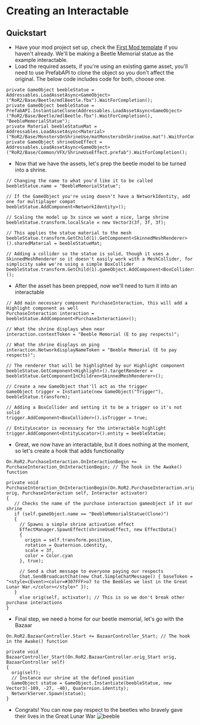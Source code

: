 # Creating an Interactable

## Quickstart
* Have your mod project set up, check the [First Mod template](https://risk-of-thunder.github.io/R2Wiki/Mod-Creation/Getting-Started/First-Mod/) if you haven't already. We'll be making a Beetle Memorial statue as the example interactable.
* Load the required assets, if you're using an existing game asset, you'll need to use PrefabAPI to clone the object so you don't affect the original. The below code includes code for both, choose one.
```
private GameObject beebleStatue = Addressables.LoadAssetAsync<GameObject>("RoR2/Base/Beetle/mdlBeetle.fbx").WaitForCompletion();
private GameObject beebleStatue = PrefabAPI.InstantiateClone(Addressables.LoadAssetAsync<GameObject>("RoR2/Base/Beetle/mdlBeetle.fbx").WaitForCompletion(), "BeebleMemorialStatue");
private Material beebleStatueMat = Addressables.LoadAssetAsync<Material>("RoR2/Base/MonstersOnShrineUse/matMonstersOnShrineUse.mat").WaitForCompletion();
private GameObject shrineUseEffect = Addressables.LoadAssetAsync<GameObject>("RoR2/Base/Common/VFX/ShrineUseEffect.prefab").WaitForCompletion();
```
* Now that we have the assets, let's prep the beetle model to be turned into a shrine.
```
// Changing the name to what you'd like it to be called
beebleStatue.name = "BeebleMemorialStatue"; 

// If the GameObject you're using doesn't have a NetworkIdentity, add one for multiplayer compat
beebleStatue.AddComponent<NetworkIdentity>(); 

// Scaling the model up 3x since we want a nice, large shrine
beebleStatue.transform.localScale = new Vector3(3f, 3f, 3f); 

// This applies the statue material to the mesh
beebleStatue.transform.GetChild(1).GetComponent<SkinnedMeshRenderer>().sharedMaterial = beebleStatueMat; 

// Adding a collider so the statue is solid, though it uses a SkinnedMeshRenderer so it doesn't easily work with a MeshCollider, for simplicity sake we're using a simple BoxCollider
beebleStatue.transform.GetChild(1).gameObject.AddComponent<BoxCollider>(); 
```
* After the asset has been prepped, now we'll need to turn it into an interactable
```
// Add main necessary component PurchaseInteraction, this will add a Highlight component as well
PurchaseInteraction interaction = beebleStatue.AddComponent<PurchaseInteraction>(); 

// What the shrine displays when near
interaction.contextToken = "Beeble Memorial (E to pay respects)"; 

// What the shrine displays on ping
interaction.NetworkdisplayNameToken = "Beeble Memorial (E to pay respects)"; 

// The renderer that will be highlighted by our Highlight component
beebleStatue.GetComponent<Highlight>().targetRenderer = beebleStatue.GetComponentInChildren<SkinnedMeshRenderer>(); 

// Create a new GameObject that'll act as the trigger
GameObject trigger = Instantiate(new GameObject("Trigger"), beebleStatue.transform);

// Adding a BoxCollider and setting it to be a trigger so it's not solid 
trigger.AddComponent<BoxCollider>().isTrigger = true; 

// EntityLocator is necessary for the interactable highlight
trigger.AddComponent<EntityLocator>().entity = beebleStatue; 
```
* Great, we now have an interactable, but it does nothing at the moment, so let's create a hook that adds functionality
```
On.RoR2.PurchaseInteraction.OnInteractionBegin += PurchaseInteraction_OnInteractionBegin; // The hook in the Awake() function

private void PurchaseInteraction_OnInteractionBegin(On.RoR2.PurchaseInteraction.orig_OnInteractionBegin orig, PurchaseInteraction self, Interactor activator)
{
   // Checks the name of the purchase interaction gameobject if it our shrine
   if (self.gameObject.name == "BeebleMemorialStatue(Clone)")
   {
     // Spawns a simple shrine activation effect
     EffectManager.SpawnEffect(shrineUseEffect, new EffectData()
     {
       origin = self.transform.position,
       rotation = Quaternion.identity,
       scale = 3f,
       color = Color.cyan
     }, true);

     // Send a chat message to everyone paying our respects
     Chat.SendBroadcastChat(new Chat.SimpleChatMessage() { baseToken = "<style=cEvent><color=#307FFF>o7 to the Beebles we lost in the Great Lunar War.</color></style>" });
   }
     else orig(self, activator); // This is so we don't break other purchase interactions
}
```
* Final step, we need a home for our beetle memorial, let's go with the Bazaar
```
On.RoR2.BazaarController.Start += BazaarController_Start; // The hook in the Awake() function

private void BazaarController_Start(On.RoR2.BazaarController.orig_Start orig, BazaarController self)
{
  orig(self);
  // Instance our shrine at the defined position
  GameObject statue = GameObject.Instantiate(beebleStatue, new Vector3(-109, -27, -40), Quaternion.identity); 
  NetworkServer.Spawn(statue);
}
```
* Congrats! You can now pay respect to the beetles who bravely gave their lives in the Great Lunar War
![beeble](https://cdn.discordapp.com/attachments/562704639569428506/1190750474702442596/image.png)